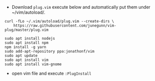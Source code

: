 - Download `plug.vim` execute below and automatically put them under ~/vim/autoload/.
```
curl -fLo ~/.vim/autoload/plug.vim --create-dirs \
    https://raw.githubusercontent.com/junegunn/vim-plug/master/plug.vim
```
```
sudo apt install nodejs
sudo apt install npm
npm install -g yarn
sudo add-apt-repository ppa:jonathonf/vim
sudo apt update
sudo apt install vim
sudo apt install vim-gnome
```
- open vim file and execute `:PlugInstall` 
